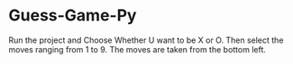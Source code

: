 # Guess-Game-Py

Run the project and Choose Whether U want to be X or O. Then select the moves ranging from 1 to 9. The moves are taken from the bottom left. 

